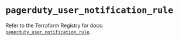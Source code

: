 # `pagerduty_user_notification_rule`

Refer to the Terraform Registry for docs: [`pagerduty_user_notification_rule`](https://registry.terraform.io/providers/pagerduty/pagerduty/3.19.2/docs/resources/user_notification_rule).
